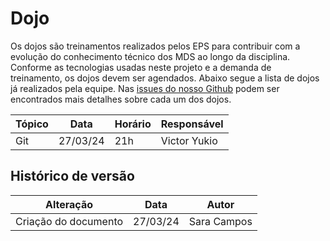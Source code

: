 # Dojo 

Os dojos são treinamentos realizados pelos EPS para contribuir com a evolução do conhecimento técnico dos MDS ao longo da disciplina. Conforme as tecnologias usadas neste projeto e a demanda de treinamento, os dojos devem ser agendados. Abaixo segue a lista de dojos já realizados pela equipe. Nas [issues do nosso Github](https://github.com/fga-eps-mds/2024.1-SINDPOL-DOC/issues) podem ser encontrados mais detalhes sobre cada um dos dojos. 

| Tópico | Data | Horário | Responsável | 
| - | - | - | - | 
| Git | 27/03/24 | 21h | Victor Yukio |


## Histórico de versão

| Alteração | Data | Autor | 
| - | - | - |
| Criação do documento | 27/03/24 | Sara Campos |